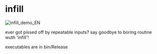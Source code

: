 # infill

![infill_demo_EN](https://github.com/user-attachments/assets/02d82038-5473-4a71-b02d-f5e02cd4dc5a)

ever got pissed off by repeatable inputs?
say goodbye to boring routine wuth 'infill'!

executables are in bin/Release

